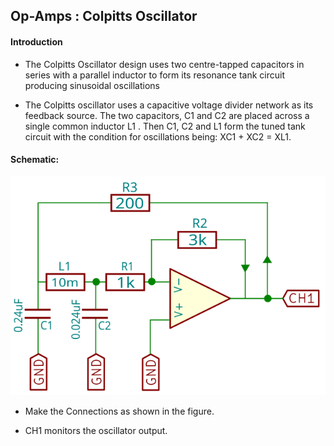 Op-Amps : Colpitts Oscillator
---
#### Introduction

* The Colpitts Oscillator design uses two centre-tapped capacitors in series with a parallel inductor to form its resonance tank circuit producing sinusoidal oscillations

* The Colpitts oscillator uses a capacitive voltage divider network as its feedback source. The two capacitors, C1 and C2 are placed across a single common inductor L1 . Then C1, C2 and L1 form the tuned tank circuit with the condition for oscillations being: XC1 + XC2 = XL1.

#### Schematic:

![](images/schematics/Colpitts_Oscillator.svg)

* Make the Connections as shown in the figure.

* CH1 monitors the oscillator output.

